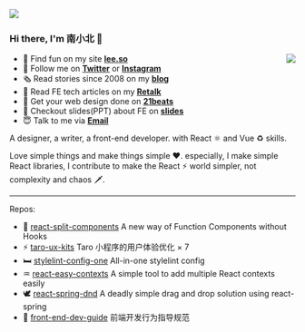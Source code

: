 ![](https://lee.so/images/hi-im-nanxiaobei.svg)

### Hi there, I'm 南小北 👋

<img align="right" src="https://github-readme-stats.vercel.app/api?username=nanxiaobei&title_color=fff&text_color=fff&icon_color=ccc&bg_color=000&hide_title=true&show_icons=true" />

- 🍭 Find fun on my site [**lee.so**](https://lee.so/)
- 🌱 Follow me on [**Twitter**](https://twitter.com/nanxiaobei) or [**Instagram**](https://www.instagram.com/nan.xiaobei/)
- 🗞 Read stories since 2008 on my [**blog**](https://lee.so/blog)
- 📔 Read FE tech articles on my [**Retalk**](https://www.zhihu.com/column/c_1386709004823998464)
- 💯 Get your web design done on [**21beats**](https://21beats.com/)
- 🧭 Checkout slides(PPT) about FE on [**slides**](https://slides.com/retalk)
- 😇 Talk to me via [**Email**](mailto:nanxiaobei@gmail.com)

A designer, a writer, a front-end developer. with React ⚛️ and Vue ♻️ skills.

Love simple things and make things simple ❤️. especially, I make simple React libraries, I contribute to make the React ⚡️ world simpler, not complexity and chaos 🗡.

---

Repos:

- 🏏 [react-split-components](https://github.com/nanxiaobei/react-split-components) A new way of Function Components without Hooks
- ⚡️ [taro-ux-kits](https://github.com/nanxiaobei/taro-ux-kits) Taro 小程序的用户体验优化 × 7
- 🛏 [stylelint-config-one](https://github.com/nanxiaobei/stylelint-config-one) All-in-one stylelint config
- ♒ [react-easy-contexts](https://github.com/nanxiaobei/react-easy-contexts) A simple tool to add multiple React contexts easily
- 🕊 [react-spring-dnd](https://github.com/nanxiaobei/react-spring-dnd) A deadly simple drag and drop solution using react-spring
- 🦋 [front-end-dev-guide](https://github.com/nanxiaobei/front-end-dev-guide) 前端开发行为指导规范
